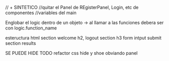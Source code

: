 

// + SINTETICO
//quitar el Panel de REgisterPanel, Login, etc de componentes
//variables del main

Englobar el logic dentro de un objeto -> al llamar a las funciones debera ser con logic.function_name

esteructura html
section
    welcome h2, logout
        section
            h3
            form
                intput
                submit
        section
            results



SE PUEDE HIDE TODO
refactor css hide y shoe obviando panel
